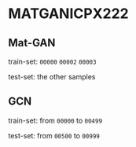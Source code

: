 MATGANICPX222
=============
Mat-GAN
--------
train-set: `00000` `00002` `00003`

test-set: the other samples

GCN
------
train-set: from `00000` to `00499`

test-set: from `00500` to `00999`
